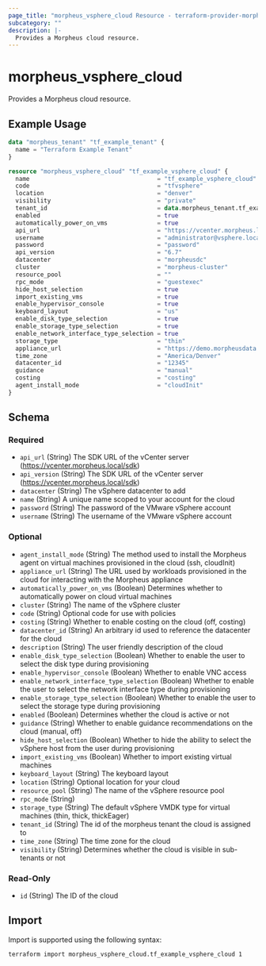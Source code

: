 ```yaml
---
page_title: "morpheus_vsphere_cloud Resource - terraform-provider-morpheus"
subcategory: ""
description: |-
  Provides a Morpheus cloud resource.
---
```


# morpheus_vsphere_cloud

Provides a Morpheus cloud resource.

## Example Usage

```terraform
data "morpheus_tenant" "tf_example_tenant" {
  name = "Terraform Example Tenant"
}

resource "morpheus_vsphere_cloud" "tf_example_vsphere_cloud" {
  name                                    = "tf_example_vsphere_cloud"
  code                                    = "tfvsphere"
  location                                = "denver"
  visibility                              = "private"
  tenant_id                               = data.morpheus_tenant.tf_example_tenant.id
  enabled                                 = true
  automatically_power_on_vms              = true
  api_url                                 = "https://vcenter.morpheus.local/sdk"
  username                                = "administrator@vsphere.local"
  password                                = "password"
  api_version                             = "6.7"
  datacenter                              = "morpheusdc"
  cluster                                 = "morpheus-cluster"
  resource_pool                           = ""
  rpc_mode                                = "guestexec"
  hide_host_selection                     = true
  import_existing_vms                     = true
  enable_hypervisor_console               = true
  keyboard_layout                         = "us"
  enable_disk_type_selection              = true
  enable_storage_type_selection           = true
  enable_network_interface_type_selection = true
  storage_type                            = "thin"
  appliance_url                           = "https://demo.morpheusdata.com"
  time_zone                               = "America/Denver"
  datacenter_id                           = "12345"
  guidance                                = "manual"
  costing                                 = "costing"
  agent_install_mode                      = "cloudInit"
}
```

<!-- schema generated by tfplugindocs -->
## Schema

### Required

- `api_url` (String) The SDK URL of the vCenter server (https://vcenter.morpheus.local/sdk)
- `api_version` (String) The SDK URL of the vCenter server (https://vcenter.morpheus.local/sdk)
- `datacenter` (String) The vSphere datacenter to add
- `name` (String) A unique name scoped to your account for the cloud
- `password` (String) The password of the VMware vSphere account
- `username` (String) The username of the VMware vSphere account

### Optional

- `agent_install_mode` (String) The method used to install the Morpheus agent on virtual machines provisioned in the cloud (ssh, cloudInit)
- `appliance_url` (String) The URL used by workloads provisioned in the cloud for interacting with the Morpheus appliance
- `automatically_power_on_vms` (Boolean) Determines whether to automatically power on cloud virtual machines
- `cluster` (String) The name of the vSphere cluster
- `code` (String) Optional code for use with policies
- `costing` (String) Whether to enable costing on the cloud (off, costing)
- `datacenter_id` (String) An arbitrary id used to reference the datacenter for the cloud
- `description` (String) The user friendly description of the cloud
- `enable_disk_type_selection` (Boolean) Whether to enable the user to select the disk type during provisioning
- `enable_hypervisor_console` (Boolean) Whether to enable VNC access
- `enable_network_interface_type_selection` (Boolean) Whether to enable the user to select the network interface type during provisioning
- `enable_storage_type_selection` (Boolean) Whether to enable the user to select the storage type during provisioning
- `enabled` (Boolean) Determines whether the cloud is active or not
- `guidance` (String) Whether to enable guidance recommendations on the cloud (manual, off)
- `hide_host_selection` (Boolean) Whether to hide the ability to select the vSphere host from the user during provisioning
- `import_existing_vms` (Boolean) Whether to import existing virtual machines
- `keyboard_layout` (String) The keyboard layout
- `location` (String) Optional location for your cloud
- `resource_pool` (String) The name of the vSphere resource pool
- `rpc_mode` (String)
- `storage_type` (String) The default vSphere VMDK type for virtual machines (thin, thick, thickEager)
- `tenant_id` (String) The id of the morpheus tenant the cloud is assigned to
- `time_zone` (String) The time zone for the cloud
- `visibility` (String) Determines whether the cloud is visible in sub-tenants or not

### Read-Only

- `id` (String) The ID of the cloud

## Import

Import is supported using the following syntax:

```shell
terraform import morpheus_vsphere_cloud.tf_example_vsphere_cloud 1
```
